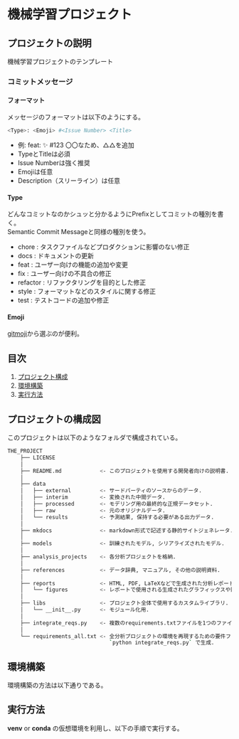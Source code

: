 # 機械学習プロジェクト

## プロジェクトの説明
機械学習プロジェクトのテンプレート

### コミットメッセージ
#### フォーマット
メッセージのフォーマットは以下のようにする。  
```bash
<Type>: <Emoji> #<Issue Number> <Title>
```
- 例: feat: :sparkles: #123 〇〇なため、△△を追加
- TypeとTitleは必須
- Issue Numberは強く推奨
- Emojiは任意
- Description（スリーライン）は任意

#### Type
どんなコミットなのかシュッと分かるようにPrefixとしてコミットの種別を書く。  
Semantic Commit Messageと同様の種別を使う。  
- chore : タスクファイルなどプロダクションに影響のない修正
- docs : ドキュメントの更新
- feat : ユーザー向けの機能の追加や変更
- fix : ユーザー向けの不具合の修正
- refactor : リファクタリングを目的とした修正
- style : フォーマットなどのスタイルに関する修正
- test : テストコードの追加や修正

#### Emoji
[gitmoji](https://gitmoji.dev/)から選ぶのが便利。  

## 目次
<!-- 目次部分(リンクになるところ) -->
1. [プロジェクト構成](#anchor1)
2. [環境構築](#anchor2)
3. [実行方法](#anchor3)

<a id="anchor1"></a>

## プロジェクトの構成図
このプロジェクトは以下のようなフォルダで構成されている。  

```bash
THE_PROJECT
    ├── LICENSE
    │
    ├── README.md            <- このプロジェクトを使用する開発者向けの説明書.
    │
    ├── data
    │   ├── external         <- サードパーティのソースからのデータ.
    │   ├── interim          <- 変換された中間データ.
    │   ├── processed        <- モデリング用の最終的な正規データセット.
    │   ├── raw              <- 元のオリジナルデータ.
    │   └── results          <- 予測結果, 保持する必要がある出力データ.
    │
    ├── mkdocs               <- markdown形式で記述する静的サイトジェネレータ.
    │
    ├── models               <- 訓練されたモデル, シリアライズされたモデル.
    │
    ├── analysis_projects    <- 各分析プロジェクトを格納.
    │
    ├── references           <- データ辞典, マニュアル, その他の説明資料.
    │
    ├── reports              <- HTML, PDF, LaTeXなどで生成された分析レポート.
    │   └── figures          <- レポートで使用される生成されたグラフィックスや図.
    │
    ├── libs                 <- プロジェクト全体で使用するカスタムライブラリ.
    │   └── __init__.py      <- モジュール化用.
    │
    ├── integrate_reqs.py    <- 複数のrequirements.txtファイルを1つのファイルに統合.
    │
    └── requirements_all.txt <- 全分析プロジェクトの環境を再現するための要件ファイル.
                                `python integrate_reqs.py` で生成.
```

<a id="anchor2"></a>

## 環境構築
環境構築の方法は以下通りである。


<a id="anchor3"></a>

## 実行方法
**venv** or **conda** の仮想環境を利用し、以下の手順で実行する。

